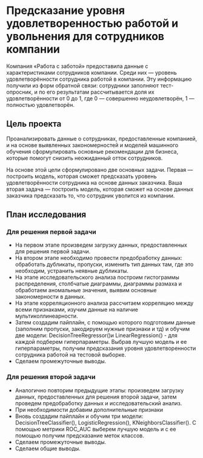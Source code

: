# Предсказание уровня удовлетворенностью работой и увольнения для сотрудников компании

Компания «Работа с заботой» предоставила данные с характеристиками сотрудников компании. Среди них — уровень удовлетворённости сотрудника работой в компании. Эту информацию получили из форм обратной связи: сотрудники заполняют тест-опросник, и по его результатам рассчитывается доля их удовлетворённости от 0 до 1, где 0 — совершенно неудовлетворён, 1 — полностью удовлетворён.

## Цель проекта
Проанализировать данные о сотрудниках, предоставленные компанией, и на основе выявленных закономерностей и моделей машинного обучения сформулировать основные рекомендации для бизнеса, которые помогут снизить неожиданный отток сотрудников.

На основе этой цели сформулировано две основных задачи. Первая — построить модель, которая сможет предсказать уровень удовлетворённости сотрудника на основе данных заказчика. Ваша вторая задача — построить модель, которая сможет на основе данных заказчика предсказать то, что сотрудник уволится из компании.

## План исследования

### Для решения первой задачи
* На первом этапе произведем загрузку данных, предоставленных для решения первой задачи.<br>
* На втором этапе необходимо провести предобработку данных: обработать дубликаты, пропуски, изменить тип данных там, где это необходим, устранить неявные дубликаты.<br>
* На этапе исследовательского анализа построим гистограммы распределения, столбчатые диаграммы, диаграммы размаха и обработаем аномальные значения, выявим основные закономерности в данных.<br>
* На этапе корреляционного анализа рассчитаем корреляцию между всеми признаками, изучим данные на наличие мультиколлинеарности.<br>
* Затем создадим пайплайн, с помощью которого подготовим данные (заполним пропуски, закодируем нужные признаки и тд) и обучим две модели: DecisionTreeRegressor()и LinearRegression() - для каждой подберем гиперпараметры. Выбрав лучшую модель и ее гиперпараметры, получим предсказания уровня удовлетворенности сотрудника работой на тестовой выборке.<br>
* Сделаем промежуточные выводы.<br>
### Для решения второй задачи
* Аналогично повторим предыдущие этапы: произведем загрузку данных, предоставленных для решения второй задачи, затем проведем предобработку данных и исследовательский анализ.<br>
* При необходимости добавим дополнительные признаки<br>
* Вновь создадим пайплайн и обучим три модели: DecisionTreeClassifier(), LogisticRegression(), KNeighborsClassifier(). С помощью метрики ROC_AUC выберем лучшую модель и с ее помощью получим предсказание меток классов.<br>
* Сделаем промежуточные выводы.<br>
* Сделаем общие выводы.<br>

